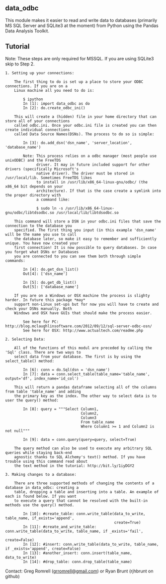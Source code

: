 data_odbc
---------

This module makes it easier to read and write data to databases (primarily MS SQL Server and SQLite3 at the moment) 
from Python using the Pandas Data Analysis Toolkit.

Tutorial
--------

Note: These steps are only required for MSSQL. If you are using SQLite3 skip to Step 2.

    1. Setting up your connections:

        The first thing to do is set up a place to store your ODBC connections. If you are on a 
        Linux machine all you need to do is:

            $ ipython
            In [1]: import data_odbc as do
            In [2]: do.create_odbc_ini()

        This will create a (hidden) file in your home directory that can store all of your connections 
        called odbc.ini. Once your odbc.ini file is created you can then create individual connections 
        called Data Source Names(DSNs). The process to do so is simple:

            In [3]: do.add_dsn('dsn_name', 'server_location', 'database_name')
            
            Note: This process relies on a odbc manager (most people use unixODBC) and the FreeTDS 
                  driver. It may in future included support for other drivers (specifically Microsoft's 
                  native driver). The driver must be stored in /usr/local/lib. Sometimes FreeTDS likes 
                  to install in /usr/lib/x86_64-linux-gnu/odbc/ (the x86_64 bit depends on your 
                  architecture). If that is the case create a symlink into the proper directory with 
                  a command like: 
                    
                  $ sudo ln -s /usr/lib/x86_64-linux-gnu/odbc/libtdsodbc.so /usr/local/lib/libtdsodbc.so

        This command will store a DSN in your odbc.ini files that save the connection to the database you
        specified. The first thing you input (in this example 'dsn_name' will be the name you use to call 
        the database later, so make it easy to remember and sufficiently unique. You have now created your
        first connection! It is now possible to query databases. In case you forget what DSNs or Databases 
        you are connected to you can see them both through simple commands:

            In [4]: do.get_dsn_list()
            Out[4]: ['dsn_name']

            In [5]: do.get_db_list()
            Out[5]: ['database_name']

        If you are on a Windows or OSX machine the process is slighty harder. In future this package *may* 
        support non-Linux set-ups but for now you will have to create and check your DSNs manually. Both 
        Windows and OSX have GUIs that should make the process easier.
            
            See here for PC: http://blog.mclaughlinsoftware.com/2012/09/12/sql-server-odbc-osn/
            See here for OSX: http://www.actualtech.com/readme.php

    2. Selecting Data:

        All of the functions of this modul are preceded by calling the 'Sql' class. There are two ways to 
        select data from your database. The first is by using the select_table() method:

            In [6]: conn = do.Sql(dsn = 'dsn_name')
            In [7]: data = conn.select_table(table_name='table_name', output='df', index_name='id_col')
            
        This will return a pandas dataframe selecting all of the columns from table 'table_name' and adding 
        the primary key as the index. The other way to select data is to user the query() method:
        
            In [8]: query = """Select Column1,
                                      Column2,
                                      Column3
                                      From table_name
                                      Where Column1 >= 1 and Column2 is not null"""
                                      
            In [9]: data = conn.query(query=query, select=True)
            
        The query method can also be used to execute any arbitrary SQL queries while staying back-end 
        agnostic thanks to SQL Alchemy's text() method. If you have trouble using this command read about 
        the text method in the tutorial: http://bit.ly/1iyDGY2
            
    3. Making changes to a database:
        
        There are three supported methods of changing the contents of a database in data_odbc: creating a
        table, dropping a table and inserting into a table. An example of each is found below. If you want
        to execute a query that cannot be resolved with the built-in methods use the query() method.
        
            In [10]: #create_table: conn.write_table(data_to_write, table_name, if_exists='append', 
                                                     create=True)
            In [11]: #create_and_write_table: conn.write_table(data_to_write, table_name, if _exists='fail', 
                                                               create=False)
            In [12]: #insert: conn.write_table(data_to_write, table_name, if _exists='append', create=False)
            In [13]: #another_insert: conn.insert(table_name, data_to_write)
            In [14]: #drop_table: conn.drop_table(table_name)
        
Contact: Greg Romrell (grromrell@gmail.com) or Ryan Brunt (rjhbrunt on github)

